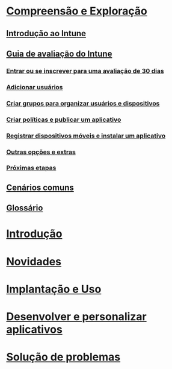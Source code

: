 # [Compreensão e Exploração](introduction-to-microsoft-intune.md)
## [Introdução ao Intune](introduction-to-microsoft-intune.md)
## [Guia de avaliação do Intune](get-started-with-a-30-day-trial-of-microsoft-intune.md)
### [Entrar ou se inscrever para uma avaliação de 30 dias](get-started-with-a-30-day-trial-of-microsoft-intune-step-1.md)
### [Adicionar usuários](get-started-with-a-30-day-trial-of-microsoft-intune-step-2.md)
### [Criar grupos para organizar usuários e dispositivos](get-started-with-a-30-day-trial-of-microsoft-intune-step-3.md)
### [Criar políticas e publicar um aplicativo](get-started-with-a-30-day-trial-of-microsoft-intune-step-4.md)
### [Registrar dispositivos móveis e instalar um aplicativo](get-started-with-a-30-day-trial-of-microsoft-intune-step-5.md)
### [Outras opções e extras](get-started-with-a-30-day-trial-of-microsoft-intune-step-6.md)
### [Próximas etapas](get-started-with-a-30-day-trial-of-microsoft-intune-step-7.md)
## [Cenários comuns](common-ways-to-use-intune.md)
## [Glossário](intune-glossary.md)

# [Introdução](/intune/get-started/what-to-know-before-you-start-microsoft-intune)
# [Novidades](/intune/whats-new/whats-new-in-microsoft-intune)
<!-- # [Plan and Design](/intune/plan-design/ways-to-do-enterprise-mobility) -->
# [Implantação e Uso](/intune/deploy-use/overview-of-device-and-app-lifecycles-in-microsoft-intune)
# [Desenvolver e personalizar aplicativos](/intune/develop/intune-app-sdk)
# [Solução de problemas](/intune/troubleshoot/general-troubleshooting-tips-for-microsoft-intune)


<!--HONumber=Oct16_HO4-->


